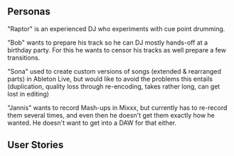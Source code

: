 ## Personas

"Raptor" is an experienced DJ who experiments with cue point drumming.

"Bob" wants to prepare his track so he can DJ mostly hands-off at a
birthday party. For this he wants to censor his tracks as well prepare a
few transitions.

"Sona" used to create custom versions of songs (extended & rearranged
parts) in Ableton Live, but would like to avoid the problems this
entails (duplication, quality loss through re-encoding, takes rather
long, can get lost in editing)

"Jannis" wants to record Mash-ups in Mixxx, but currently has to
re-record them several times, and even then he doesn't get them exactly
how he wanted. He doesn't want to get into a DAW for that either.

## User Stories
